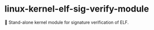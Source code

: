 # linux-kernel-elf-sig-verify-module
🐧 Stand-alone kernel module for signature verification of ELF.
